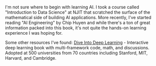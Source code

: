 I'm not sure where to begin with learning AI. 
I took a course called "Introduction to Data Science" at NJIT that scratched the surface of the mathematical side of building AI applications. More recently, I've started reading "AI Engineering" by Chip Huyen and while there's a ton of great information packed into this book, it's not quite the hands-on learning experience I was hoping for. 

Some other resources I've found:
[Dive Into Deep Learning](https://d2l.ai/index.html) - Interactive deep learning book with multi-framework code, math, and discussions. Adopted at 500 universities from 70 countries including Stanford, MIT, Harvard, and Cambridge.